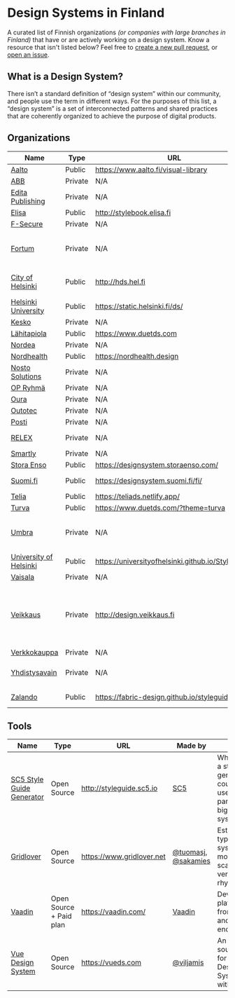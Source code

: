 # Design Systems in Finland

A curated list of Finnish organizations _(or companies with large branches in Finland)_ that have or are actively working on a design system. Know a resource that isn't listed below? Feel free to [create a new pull request](https://github.com/viljamis/design-systems-in-finland/compare), or [open an issue](https://github.com/viljamis/design-systems-in-finland/issues/new).

## What is a Design System?

There isn’t a standard definition of “design system” within our community, and people use the term in different ways. For the purposes of this list, a “design system” is a set of interconnected patterns and shared practices that are coherently organized to achieve the purpose of digital products.

## Organizations

| Name | Type | URL | Notes
| --- | --- | --- | --- |
| [Aalto](https://www.aalto.fi/) | Public | https://www.aalto.fi/visual-library |
| [ABB](https://new.abb.com/fi) | Private | N/A |
| [Edita Publishing](https://www.editapublishing.fi/) | Private | N/A |
| [Elisa](https://elisa.fi) | Public | http://stylebook.elisa.fi | |
| [F-Secure](https://www.f-secure.com) | Private | N/A |
| [Fortum](https://www.fortum.fi) | Private | N/A | Fortum Elemental System, WIP |
| [City of Helsinki](http://www.hel.fi/) | Public | http://hds.hel.fi | In alpha. [Open source](https://github.com/City-of-Helsinki/helsinki-design-system) |
| [Helsinki University](https://www.helsinki.fi/) | Public | https://static.helsinki.fi/ds/ | Alpha |
| [Kesko](https://www.kesko.fi) | Private | N/A | WIP |
| [Lähitapiola](https://www.lahitapiola.fi) | Public | https://www.duetds.com |
| [Nordea](https://www.nordea.fi) | Private | N/A | |
| [Nordhealth](https://nordhealth.com) | Public | https://nordhealth.design | WIP |
| [Nosto Solutions](http://www.nosto.com) | Private | N/A | WIP |
| [OP Ryhmä](https://uusi.op.fi) | Private | N/A | |
| [Oura](https://ouraring.com) | Private | N/A | |
| [Outotec](http://www.outotec.fi) | Private | N/A | |
| [Posti](https://www.posti.fi) | Private | N/A | WIP |
| [RELEX](http://www.relex.fi) | Private | N/A | Fragments, WIP |
| [Smartly](https://www.smartly.io) | Private | N/A | |
| [Stora Enso](https://www.storaenso.com/en) | Public | https://designsystem.storaenso.com/ | |
| [Suomi.fi](https://designsystem.suomi.fi/fi/) | Public | https://designsystem.suomi.fi/fi/ | Open Source |
| [Telia](https://www.telia.fi) | Public | https://teliads.netlify.app/ | [WIP](https://www.npmjs.com/package/@teliads/components)  |
| [Turva](https://www.turva.fi) | Public | https://www.duetds.com/?theme=turva |
| [Umbra](https://umbra3d.com) | Private | N/A | For Web, iOS and AR (Hololens) |
| [University of Helsinki](https://www.helsinki.fi/en) | Public | https://universityofhelsinki.github.io/Styleguide/ | [Open Source](https://github.com/UniversityofHelsinki/Styleguide)  |
| [Vaisala](https://www.vaisala.com/en) | Private | N/A | |
| [Veikkaus](https://www.veikkaus.fi) | Private | http://design.veikkaus.fi | URL is shown in some blog posts, but doesn’t seem to be public(?) |
| [Verkkokauppa](https://www.verkkokauppa.com) | Private | N/A | |
| [Yhdistysavain](https://www.yhdistysavain.fi) | Private | N/A | WIP for 2.0 release |
| [Zalando](https://www.zalando.fi) | Public | https://fabric-design.github.io/styleguide/ | Open Source |

## Tools

| Name | Type | URL | Made by | Notes
| --- | --- | --- | --- | --- |
| [SC5 Style Guide Generator](http://styleguide.sc5.io) | Open Source | http://styleguide.sc5.io | [SC5](https://sc5.io) | While this is a style guide generator, it could be used as a part of a bigger system |
| [Gridlover](https://www.gridlover.net) | Open Source | https://www.gridlover.net | [@tuomasj](https://twitter.com/tuomasj), [@sakamies](https://twitter.com/sakamies) | Establish a typographic system with modular scale & vertical rhythm. |
| [Vaadin](https://vaadin.com/) | Open Source + Paid plan | https://vaadin.com/ | [Vaadin](https://vaadin.com/) | Development platform for front-end and back-end devs |
| [Vue Design System](https://vueds.com) | Open Source | https://vueds.com | [@viljamis](https://twitter.com/viljamis) | An open source tool for building Design Systems with Vue.js |

